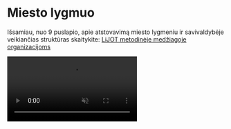 # Miesto lygmuo

Išsamiau, nuo 9 puslapio, apie atstovavimą miesto lygmeniu ir
savivaldybėje veikiančias struktūras skaitykite: [LiJOT metodinėje
medžiagoje
organizacijoms](https://lijot.lt/wp-content/uploads/2020/08/Metodinis-leidinys.pdf)

<video controls autoplay muted playsinline>
    <source src="/video/Studentai-miestas.mp4" type="video/mp4">
</video>
